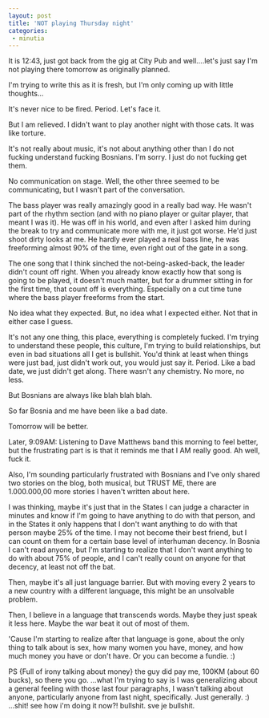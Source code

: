 ```yaml
---
layout: post
title: 'NOT playing Thursday night'
categories:
 - minutia
---
```



It is 12:43, just got back from the gig at City Pub and well....let's just say I'm not playing there tomorrow as originally planned.



I'm trying to write this as it is fresh, but I'm only coming up with little thoughts...



It's never nice to be fired. Period. Let's face it.



But I am relieved. I didn't want to play another night with those cats. It was like torture.



It's not really about music, it's not about anything other than I do not fucking understand fucking Bosnians. I'm sorry. I just do not fucking get them.



No communication on stage. Well, the other three seemed to be communicating, but I wasn't part of the conversation.



The bass player was really amazingly good in a really bad way. He wasn't part of the rhythm section (and with no piano player or guitar player, that meant I was it). He was off in his world, and even after I asked him during the break to try and communicate more with me, it just got worse. He'd just shoot dirty looks at me. He hardly ever played a real bass line, he was freeforming almost 90% of the time, even right out of the gate in a song.



The one song that I think sinched the not-being-asked-back, the leader didn't count off right. When you already know exactly how that song is going to be played, it doesn't much matter, but for a drummer sitting in for the first time, that count off is everything. Especially on a cut time tune where the bass player freeforms from the start.



No idea what they expected. But, no idea what I expected either. Not that in either case I guess.



It's not any one thing, this place, everything is completely fucked. I'm trying to understand these people, this culture, I'm trying to build relationships, but even in bad situations all I get is bullshit.  You'd think at least when things were just bad, just didn't work out, you would just say it. Period. Like a bad date, we just didn't get along. There wasn't any chemistry. No more, no less.



But Bosnians are always like blah blah blah.



So far Bosnia and me have been like a bad date.



Tomorrow will be better.



Later, 9:09AM: Listening to Dave Matthews band this morning to feel better, but the frustrating part is is that it reminds me that I AM really good. Ah well, fuck it.



Also, I'm sounding particularly frustrated with Bosnians and I've only shared two stories on the blog, both musical, but TRUST ME, there are 1.000.000,00 more stories I haven't written about here.



I was thinking, maybe it's just that in the States I can judge a character in minutes and know if I'm going to have anything to do with that person, and in the States it only happens that I don't want anything to do with that person maybe 25% of the time. I may not become their best friend, but I can count on them for a certain base level of interhuman decency. In Bosnia I can't read anyone, but I'm starting to realize that I don't want anything to do with about 75% of people, and I can't really count on anyone for that decency, at least not off the bat.



Then, maybe it's all just language barrier. But with moving every 2 years to a new country with a different language, this might be an unsolvable problem.



Then, I believe in a language that transcends words. Maybe they just speak it less here. Maybe the war beat it out of most of them. 



'Cause I'm starting to realize after that language is gone, about the only thing to talk about is sex, how many women you have, money, and how much money you have or don't have. Or you can become a fundie. :)



PS {Full of irony talking about money} the guy did pay me, 100KM (about 60 bucks), so there you go. ...what I'm trying to say is I was generalizing about a general feeling with those last four paragraphs, I wasn't talking about anyone, particularly anyone from last night, specifically. Just generally. :)  ...shit! see how i'm doing it now?! bullshit. sve je bullshit.
